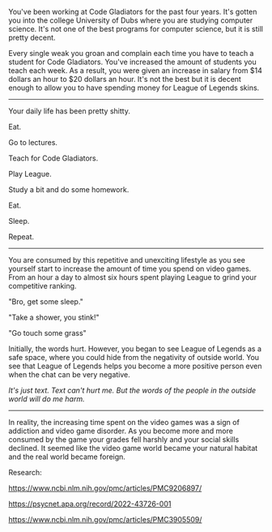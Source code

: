 You've been working at Code Gladiators for the past four years. It's gotten you into the college University of Dubs where you are studying computer science. It's not one of the best programs for computer science, but it is still pretty decent. 

Every single weak you groan and complain each time you have to teach a student for Code Gladiators. You've increased the amount of students you teach each week. As a result, you were given an increase in salary from $14 dollars an hour to $20 dollars an hour. It's not the best but it is decent enough to allow you to have spending money for League of Legends skins.

<hr>

Your daily life has been pretty shitty.

Eat.

Go to lectures.

Teach for Code Gladiators.

Play League.

Study a bit and do some homework.

Eat.

Sleep.

Repeat.

<hr>

You are consumed by this repetitive and unexciting lifestyle as you see yourself start to increase the amount of time you spend on video games. From an hour a day to almost six hours spent playing League to grind your competitive ranking. 

"Bro, get some sleep."

"Take a shower, you stink!"

"Go touch some grass"

Initially, the words hurt. However, you began to see League of Legends as a safe space, where you could hide from the negativity of outside world. You see that League of Legends helps you become a more positive person even when the chat can be very negative.

*It's just text. Text can't hurt me. But the words of the people in the outside world will do me harm.*

<hr>

In reality, the increasing time spent on the video games was a sign of addiction and video game disorder. As you become more and more consumed by the game your grades fell harshly and your social skills declined. It seemed like the video game world became your natural habitat and the real world became foreign.


Research:

https://www.ncbi.nlm.nih.gov/pmc/articles/PMC9206897/

https://psycnet.apa.org/record/2022-43726-001

https://www.ncbi.nlm.nih.gov/pmc/articles/PMC3905509/
